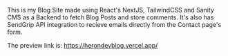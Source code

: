 This is my Blog Site made using React's NextJS, TailwindCSS and Sanity CMS as a Backend to fetch Blog Posts and store comments. It's also has SendGrip API integration to recieve emails directly from the Contact page's form.

The preview link is: https://herondevblog.vercel.app/
